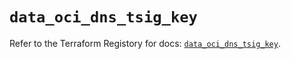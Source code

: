# `data_oci_dns_tsig_key`

Refer to the Terraform Registory for docs: [`data_oci_dns_tsig_key`](https://registry.terraform.io/providers/oracle/oci/6.18.0/docs/data-sources/dns_tsig_key).
